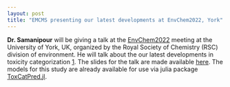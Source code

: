 ```yaml
---
layout: post
title: "EMCMS presenting our latest developments at EnvChem2022, York"
---
```


**Dr. Samanipour** will be giving a talk at the [EnvChem2022](https://www.rsc.org/events/detail/72989/envchem2022-chemistry-of-the-whole-environment-research) meeting at the University of York, UK, organized by the Royal Society of Chemistry (RSC) division of environment. He will talk about the our latest developments in toxicity categorization [1](https://chemrxiv.org/engage/chemrxiv/article-details/62ac9a8004a3a97dec4a2223). The slides for the talk are made available [here](https://github.com/EMCMS/Presentations/tree/main/EnvChem2022). The models for this study are already available for use via julia package [ToxCatPred.jl](https://bitbucket.org/SSamanipour/toxcatpred-jl/src/main/).
